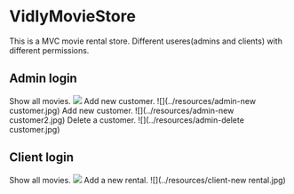 # VidlyMovieStore
This is a MVC movie rental store. Different useres(admins and clients) with different permissions. 

## Admin login
Show all movies.
![](../resources/admin-movie.jpg)
Add new customer.
![](../resources/admin-new customer.jpg)
Add new customer.
![](../resources/admin-new customer2.jpg)
Delete a customer.
![](../resources/admin-delete customer.jpg)

## Client login
Show all movies.
![](../resources/client-movies.jpg)
Add a new rental.
![](../resources/client-new rental.jpg)
